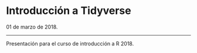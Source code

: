 # Introducción a Tidyverse

01 de marzo de 2018. 


----

Presentación para el curso de introducción a R 2018. 